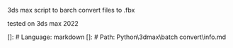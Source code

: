3ds max script to barch convert files to .fbx

tested on 3ds max 2022

[]: # Language: markdown
[]: # Path: Python\3dmax\batch convert\info.md